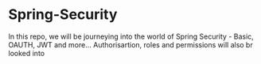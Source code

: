 # Spring-Security
In this repo, we will be journeying into the world of Spring Security - Basic, OAUTH, JWT and more... Authorisartion, roles and permissions will also br looked into
